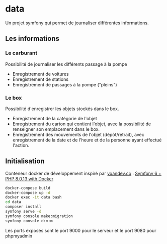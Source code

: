 # data

Un projet symfony qui permet de journaliser différentes informations.  

## Les informations

### Le carburant

Possibilité de journaliser les différents passage à la pompe

* Enregistrement de voitures
* Enregistrement de stations
* Enregistrement de passages à la pompe ("pleins")

### Le box
Possibilité d'enregistrer les objets stockés dans le box.

* Enregistrement de la catégorie de l'objet
* Enregistrement du carton qui contient l'objet, avec la possibilité de renseigner son emplacement dans le box.
* Enregistrement des mouvements de l'objet (dépôt/retrait), avec enregistrement de la date et de l'heure et de la personne ayant effectué l'action.

## Initialisation

Conteneur docker de développement inspiré par [yoandev.co](https://yoandev.co/) : [Symfony 6 + PHP 8.0.13 with Docker](https://github.com/yoanbernabeu/symfony6-php8-in-docker-compose)

```bash
docker-compose build
docker-compose up -d
docker exec -it data bash
cd data
composer install
symfony serve -d
symfony console make:migration
symfony console d:m:m
```

Les ports exposés sont le port 9000 pour le serveur et le port 9080 pour phpmyadmin